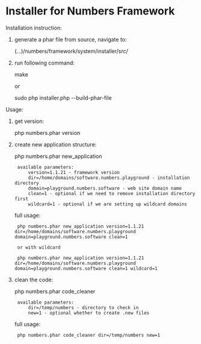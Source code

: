 # Installer for Numbers Framework

Installation instruction:
1) generate a phar file from source, navigate to:

	(...)/numbers/framework/system/installer/src/

2) run following command:

	make

	or

	sudo php installer.php --build-phar-file

Usage:
1) get version:

	php numbers.phar version

2) create new application structure:

	php numbers.phar new_application

		available parameters:
			version=1.1.21 - framework version
			dir=/home/domains/software.numbers.playground - installation directory
			domain=playground.numbers.software - web site domain name
			clean=1 - optional if we need to remove installation directory first
			wildcard=1 - optional if we are setting up wildcard domains

	full usage:

		php numbers.phar new_application version=1.1.21 dir=/home/domains/software.numbers.playground domain=playground.numbers.software clean=1

		or with wildcard

		php numbers.phar new_application version=1.1.21 dir=/home/domains/software.numbers.playground domain=playground.numbers.software clean=1 wildcard=1

3) clean the code:

	php numbers.phar code_cleaner

		available parameters:
			dir=/temp/numbers - directory to check in
			new=1 - optional whether to create .new files

	full usage:

		php numbers.phar code_cleaner dir=/temp/numbers new=1
